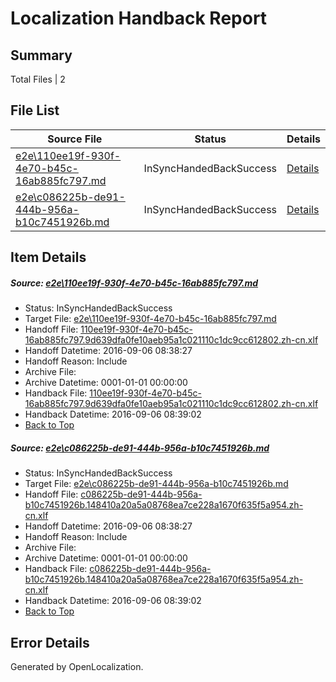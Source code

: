# <a name='report-top'></a> Localization Handback Report

## Summary
 Total Files | 2

## File List
 Source File | Status | Details 
 ----------- | ------ | ------- 
 [e2e\110ee19f-930f-4e70-b45c-16ab885fc797.md](https://github.com/OpenLocalizationTestOrg/ol-test0/blob/6bbe59e3137bda7925152250914f5dd084fd197b/e2e/110ee19f-930f-4e70-b45c-16ab885fc797.md) | InSyncHandedBackSuccess | [Details](#fc32d4053143637bb40ee4a284f16562ac8104fe1)
 [e2e\c086225b-de91-444b-956a-b10c7451926b.md](https://github.com/OpenLocalizationTestOrg/ol-test0/blob/6bbe59e3137bda7925152250914f5dd084fd197b/e2e/c086225b-de91-444b-956a-b10c7451926b.md) | InSyncHandedBackSuccess | [Details](#89ae997d9d302c59b204b2a4a8fd7d57733e089c2)

## Item Details
##### <a name='fc32d4053143637bb40ee4a284f16562ac8104fe1'></a> Source: [e2e\110ee19f-930f-4e70-b45c-16ab885fc797.md](https://github.com/OpenLocalizationTestOrg/ol-test0/blob/6bbe59e3137bda7925152250914f5dd084fd197b/e2e/110ee19f-930f-4e70-b45c-16ab885fc797.md)
* Status: InSyncHandedBackSuccess
* Target File: [e2e\110ee19f-930f-4e70-b45c-16ab885fc797.md](https://github.com/OpenLocalizationTestOrg/ol-test0-zhcn/blob/fb1b8da66c2dbcb529beb079baf30fba003534c2/e2e/110ee19f-930f-4e70-b45c-16ab885fc797.md)
* Handoff File: [110ee19f-930f-4e70-b45c-16ab885fc797.9d639dfa0fe10aeb95a1c021110c1dc9cc612802.zh-cn.xlf](https://github.com/OpenLocalizationTestOrg/ol-test0-handoff/blob/ee88db7df8c1c31cfd2df55c23a19e978fa2aa5a/ol-handoff/OpenLocalizationTestOrg/ol-test0-zhcn/ci/high/110ee19f-930f-4e70-b45c-16ab885fc797.9d639dfa0fe10aeb95a1c021110c1dc9cc612802.zh-cn.xlf)
* Handoff Datetime: 2016-09-06 08:38:27
* Handoff Reason: Include
* Archive File: 
* Archive Datetime: 0001-01-01 00:00:00
* Handback File: [110ee19f-930f-4e70-b45c-16ab885fc797.9d639dfa0fe10aeb95a1c021110c1dc9cc612802.zh-cn.xlf](https://github.com/OpenLocalizationTestOrg/ol-test0-handback/blob/eb5d99f6dc8358c3847bfe5834afa8be552c3e4f/ol-handback/OpenLocalizationTestOrg/ol-test0-zhcn/ci/high/110ee19f-930f-4e70-b45c-16ab885fc797.9d639dfa0fe10aeb95a1c021110c1dc9cc612802.zh-cn.xlf)
* Handback Datetime: 2016-09-06 08:39:02
* [Back to Top](#report-top)

##### <a name='89ae997d9d302c59b204b2a4a8fd7d57733e089c2'></a> Source: [e2e\c086225b-de91-444b-956a-b10c7451926b.md](https://github.com/OpenLocalizationTestOrg/ol-test0/blob/6bbe59e3137bda7925152250914f5dd084fd197b/e2e/c086225b-de91-444b-956a-b10c7451926b.md)
* Status: InSyncHandedBackSuccess
* Target File: [e2e\c086225b-de91-444b-956a-b10c7451926b.md](https://github.com/OpenLocalizationTestOrg/ol-test0-zhcn/blob/fb1b8da66c2dbcb529beb079baf30fba003534c2/e2e/c086225b-de91-444b-956a-b10c7451926b.md)
* Handoff File: [c086225b-de91-444b-956a-b10c7451926b.148410a20a5a08768ea7ce228a1670f635f5a954.zh-cn.xlf](https://github.com/OpenLocalizationTestOrg/ol-test0-handoff/blob/ee88db7df8c1c31cfd2df55c23a19e978fa2aa5a/ol-handoff/OpenLocalizationTestOrg/ol-test0-zhcn/ci/high/c086225b-de91-444b-956a-b10c7451926b.148410a20a5a08768ea7ce228a1670f635f5a954.zh-cn.xlf)
* Handoff Datetime: 2016-09-06 08:38:27
* Handoff Reason: Include
* Archive File: 
* Archive Datetime: 0001-01-01 00:00:00
* Handback File: [c086225b-de91-444b-956a-b10c7451926b.148410a20a5a08768ea7ce228a1670f635f5a954.zh-cn.xlf](https://github.com/OpenLocalizationTestOrg/ol-test0-handback/blob/eb5d99f6dc8358c3847bfe5834afa8be552c3e4f/ol-handback/OpenLocalizationTestOrg/ol-test0-zhcn/ci/high/c086225b-de91-444b-956a-b10c7451926b.148410a20a5a08768ea7ce228a1670f635f5a954.zh-cn.xlf)
* Handback Datetime: 2016-09-06 08:39:02
* [Back to Top](#report-top)


## Error Details

Generated by OpenLocalization.
